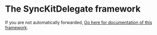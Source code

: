 # The SyncKitDelegate framework

If you are not automatically forwarded, [Go here for documentation of this framework](SyncKitDelegate/index.html).

<script type="text/javascript">
document.location="SyncKitDelegate/index.html";
</script>
